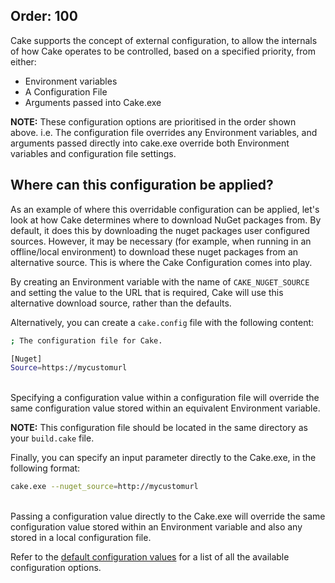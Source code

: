 Order: 100
---

Cake supports the concept of external configuration, to allow the internals of how Cake operates to be controlled, based on a specified priority, from either:

* Environment variables
* A Configuration File
* Arguments passed into Cake.exe

**NOTE:** These configuration options are prioritised in the order shown above.  i.e. The configuration file overrides any Environment variables, and arguments passed directly into cake.exe override both Environment variables and configuration file settings.

## Where can this configuration be applied?

As an example of where this overridable configuration can be applied, let's look at how Cake determines where to download NuGet packages from. By default, it does this by downloading the nuget packages user configured sources.  However, it may be necessary (for example, when running in an offline/local environment) to download these nuget packages from an alternative source.  This is where the Cake Configuration comes into play.

By creating an Environment variable with the name of `CAKE_NUGET_SOURCE` and setting the value to the URL that is required, Cake will use this alternative download source, rather than the defaults.

Alternatively, you can create a `cake.config` file with the following content:

```sh
; The configuration file for Cake.

[Nuget]
Source=https://mycustomurl
```
<br/>
Specifying a configuration value within a configuration file will override the same configuration value stored within an equivalent Environment variable.

**NOTE:** This configuration file should be located in the same directory as your `build.cake` file.

Finally, you can specify an input parameter directly to the Cake.exe, in the following format:

```sh
cake.exe --nuget_source=http://mycustomurl
```
<br/>
Passing a configuration value directly to the Cake.exe will override the same configuration value stored within an Environment variable and also any stored in a local configuration file.

Refer to the [default configuration values](/docs/fundamentals/default-configuration-values) for a list of all the available configuration options.
